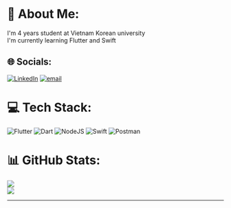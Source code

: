 # 💫 About Me:
I'm 4 years student at Vietnam Korean university<br>I'm currently learning Flutter and Swift<br>


## 🌐 Socials:
[![LinkedIn](https://img.shields.io/badge/LinkedIn-%230077B5.svg?logo=linkedin&logoColor=white)](https://linkedin.com/in/www.linkedin.com/in/hùng-anh-trần-0832a42b7) [![email](https://img.shields.io/badge/Email-D14836?logo=gmail&logoColor=white)](mailto:hunganh.dh2021@gmail.com) 

# 💻 Tech Stack:
![Flutter](https://img.shields.io/badge/Flutter-%2302569B.svg?style=for-the-badge&logo=Flutter&logoColor=white) ![Dart](https://img.shields.io/badge/dart-%230175C2.svg?style=for-the-badge&logo=dart&logoColor=white) ![NodeJS](https://img.shields.io/badge/node.js-6DA55F?style=for-the-badge&logo=node.js&logoColor=white) ![Swift](https://img.shields.io/badge/swift-F54A2A?style=for-the-badge&logo=swift&logoColor=white) ![Postman](https://img.shields.io/badge/Postman-FF6C37?style=for-the-badge&logo=postman&logoColor=white)
# 📊 GitHub Stats:
![](https://github-readme-stats.vercel.app/api?username=tranhunganh02&theme=dark&hide_border=true&include_all_commits=true&count_private=false)<br/>
![](https://github-readme-streak-stats.herokuapp.com/?user=tranhunganh02&theme=dark&hide_border=true)<br/>


---

<!-- Proudly created with GPRM ( https://gprm.itsvg.in ) -->
